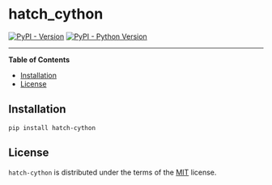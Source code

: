 # hatch_cython

[![PyPI - Version](https://img.shields.io/pypi/v/hatch-cython.svg)](https://pypi.org/project/hatch-cython)
[![PyPI - Python Version](https://img.shields.io/pypi/pyversions/hatch-cython.svg)](https://pypi.org/project/hatch-cython)

-----

**Table of Contents**

- [Installation](#installation)
- [License](#license)

## Installation

```console
pip install hatch-cython
```

## License

`hatch-cython` is distributed under the terms of the [MIT](https://spdx.org/licenses/MIT.html) license.
